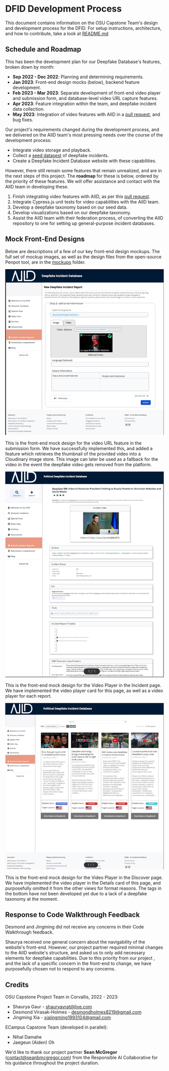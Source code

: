 # DFID Development Process

This document contains information on the OSU Capstone Team's design and development process for the DFID. For setup instructions, architecture, and how to contribute, take a look at [README.md](../README.md)

## Schedule and Roadmap

This has been the development plan for our Deepfake Database's features, broken down by month:

* **Sep 2022 - Dec 2022**: Planning and determining requirements.
* **Jan 2023**: Front-end design mocks (below), backend feature development.
* **Feb 2023 - Mar 2023**: Separate development of front-end video player and submission form, and database-level video URL capture features.
* **Apr 2023**: Feature integration within the team, and deepfake incident data collection.
* **May 2023**: Integration of video features with AIID in a [pull request](https://github.com/responsible-ai-collaborative/aiid/pull/1979), and bug fixes.

Our project's requirements changed during the development process, and we delivered on the AIID team's most pressing needs over the course of the development process:

* Integrate video storage and playback.
* Collect a [seed datasest](https://drive.google.com/file/d/1L3y0ObU-D0qfR8aVL4BNUBsiTGw-QKS8/view?usp=sharing) of deepfake incidents.
* Create a Deepfake Incident Database website with these capabilities.

However, there still remain some features that remain unrealized, and are in the next steps of this project. The **roadmap** for these is below, ordered by the priority of these features. We will offer assistance and contact with the AIID team in developing these.

1. Finish integrating video features with AIID, as per this [pull request](https://github.com/responsible-ai-collaborative/aiid/pull/1979).
1. Integrate Cypress.js unit tests for video capabilities with the AIID team.
1. Develop a deepfake taxonomy based on our seed data.
1. Develop visualizations based on our deepfake taxonomy.
1. Assist the AIID team with their federation process, of converting the AIID repository to one for setting up general-purpose incident databases.

## Mock Front-End Designs

Below are descriptions of a few of our key front-end design mockups. The full set of mockup images, as well as the design files from the open-source Penpot tool, are in the [mockups](./mockups) folder.

![](mock-submission.jpg)

This is the front-end mock design for the video URL feature in the submission form. We have successfully implemented this, and added a feature which retrieves the thumbnail of the provided video into a Cloudinary image store. This image can later be used as a fallback for the video in the event the deepfake video gets removed from the platform.

![](mock-incident.jpg)

This is the front-end mock design for the Video Player in the Incident page. We have implemented the video player card for this page, as well as a video player for each report.

![](mock-discover.jpg)

This is the front-end mock design for the Video Player in the Discover page. We have implemented the video player in the Details card of this page, and purposefully omitted it from the other views for format reasons. The tags in the bottom have not been developed yet due to a lack of a deepfake taxonomy at the moment.

## Response to Code Walkthrough Feedback

Desmond and Jingming did not receive any concerns in their Code Walkthrough feedback.

Shaurya received one general concern about the navigability of the website's front-end. However, our project partner required minimal changes to the AIID website's structure, and asked us to only add necessary elements for deepfake capabilities. Due to this priority from our project , and the lack of a specific concern in the front-end to change, we have purposefully chosen not to respond to any concerns.

## Credits

OSU Capstone Project Team in Corvallis, 2022 - 2023:

* Shaurya Gaur - [shauryavrat@live.com](mailto:shauryavrat@live.com)
* Desmond Virasak-Holmes - [desmondholmes8219@gmail.com](mailto:desmondholmes8219@gmail.com)
* Jingming Xia - [xiajingming1993104@gmail.com](mailto:xiajingming1993104@gmail.com)

ECampus Capstone Team (developed in parallel):

* Nihal Damahe
* Jaegeun (Aiden) Oh

We'd like to thank our project partner **Sean McGregor** ([contact@seanbmcgregor.com](contact@seanbmcgregor.com)) from the Responsible AI Collaborative for his guidance throughout the project duration.
